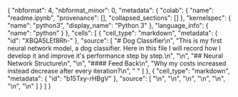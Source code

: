 {
  "nbformat": 4,
  "nbformat_minor": 0,
  "metadata": {
    "colab": {
      "name": "readme.ipynb",
      "provenance": [],
      "collapsed_sections": []
    },
    "kernelspec": {
      "name": "python3",
      "display_name": "Python 3"
    },
    "language_info": {
      "name": "python"
    }
  },
  "cells": [
    {
      "cell_type": "markdown",
      "metadata": {
        "id": "XBQA5LEf8Rh-"
      },
      "source": [
        "# Dog Classifier\n",
        "This is my first neural network model, a dog classifier. Here in this file I will record how I develop it and improve it's performance step by step.\n",
        "\n",
        "## Neural Network Structure\n",
        "\n",
        "#### Feed Back\n",
        "Why my costs increased instead decrease after every iteration?\n",
        " "
      ]
    },
    {
      "cell_type": "markdown",
      "metadata": {
        "id": "b15Txy-rHBgV"
      },
      "source": [
        "\n",
        "\n",
        "\n",
        "\n",
        "\n",
        "\n",
        "\n"
      ]
    }
  ]
}